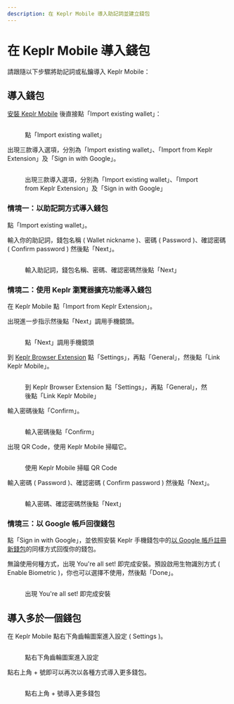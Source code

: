 ```yaml
---
description: 在 Keplr Mobile 導入助記詞並建立錢包
---
```


# 在 Keplr Mobile 導入錢包

請跟隨以下步驟將助記詞或私鑰導入 Keplr Mobile：

## 導入錢包

[安裝 Keplr Mobile](how-to-install-keplr-mobile.md) 後直接點「Import existing wallet」：

<figure><img src="../../../.gitbook/assets/Keplr mobile Import 1.png" alt=""><figcaption><p>點「Import existing wallet」</p></figcaption></figure>

出現三款導入選項，分別為「Import existing wallet」、「Import from Keplr Extension」及「Sign in with Google」。

<figure><img src="../../../.gitbook/assets/Keplr mobile Import 2.png" alt=""><figcaption><p>出現三款導入選項，分別為「Import existing wallet」、「Import from Keplr Extension」及「Sign in with Google」</p></figcaption></figure>

### 情境一：以助記詞方式導入錢包

點「Import existing wallet」。

輸入你的助記詞，錢包名稱 ( Wallet nickname )、密碼 ( Password )、確認密碼 ( Confirm password ) 然後點「Next」。

<figure><img src="../../../.gitbook/assets/Keplr mobile Import 3.png" alt=""><figcaption><p>輸入助記詞，錢包名稱、密碼、確認密碼然後點「Next」</p></figcaption></figure>

### 情境二：使用 Keplr 瀏覽器擴充功能導入錢包

在 Keplr Mobile 點「Import from Keplr Extension」。

出現進一步指示然後點「Next」調用手機鏡頭。

<figure><img src="../../../.gitbook/assets/Keplr mobile Import 4.png" alt=""><figcaption><p>點「Next」調用手機鏡頭</p></figcaption></figure>

到 [Keplr Browser Extension](../keplr/) 點「Settings」，再點「General」，然後點「Link Keplr Mobile」。

<figure><img src="../../../.gitbook/assets/Keplr mobile Import 5.png" alt=""><figcaption><p>到 Keplr Browser Extension 點「Settings」，再點「General」，然後點「Link Keplr Mobile」</p></figcaption></figure>

輸入密碼後點「Confirm」。

<figure><img src="../../../.gitbook/assets/Keplr mobile Import 6.png" alt=""><figcaption><p>輸入密碼後點「Confirm」</p></figcaption></figure>

出現 QR Code，使用 Keplr Mobile 掃瞄它。

<figure><img src="../../../.gitbook/assets/Keplr mobile Import 7.png" alt=""><figcaption><p>使用 Keplr Mobile 掃瞄 QR Code</p></figcaption></figure>

輸入密碼 ( Password )、確認密碼 ( Confirm password ) 然後點「Next」。

<figure><img src="../../../.gitbook/assets/Keplr mobile Import 8.png" alt=""><figcaption><p>輸入密碼、確認密碼然後點「Next」</p></figcaption></figure>

### 情境三：以 Google 帳戶回復錢包

點「Sign in with Google」，並依照安裝 Keplr 手機錢包中的[以 Google 帳戶註冊新錢包](how-to-install-keplr-mobile.md#sign-in-with-google)的同樣方式回復你的錢包。

無論使用何種方式，出現 You're all set! 即完成安裝。預設啟用生物識別方式 ( Enable Biometric )，你也可以選擇不使用，然後點「Done」。

<figure><img src="../../../.gitbook/assets/Keplr mobile Import 9.png" alt=""><figcaption><p>出現 You're all set! 即完成安裝</p></figcaption></figure>

## 導入多於一個錢包

在 Keplr Mobile 點右下角齒輪圖案進入設定 ( Settings )。

<figure><img src="../../../.gitbook/assets/Keplr mobile Import 10.png" alt=""><figcaption><p>點右下角齒輪圖案進入設定</p></figcaption></figure>

點右上角 + 號即可以再次以各種方式導入更多錢包。

<figure><img src="../../../.gitbook/assets/Keplr mobile Import 11.png" alt=""><figcaption><p>點右上角 + 號導入更多錢包</p></figcaption></figure>
